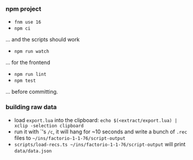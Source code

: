 ### npm project

 * `fnm use 16`
 * `npm ci`

... and the scripts should work

 * `npm run watch`

... for the frontend

 * `npm run lint`
 * `npm test`

... before committing.


### building raw data

 * load `export.lua` into the clipboard: `echo $(<extract/export.lua) | xclip -selection clipboard`
 * run it with \`'s `/c`, it will hang for ~10 seconds and write a bunch of `.rec` files to `~/ins/factorio-1-1-76/script-output`
 * `scripts/load-recs.ts ~/ins/factorio-1-1-76/script-output` will print `data/data.json`
